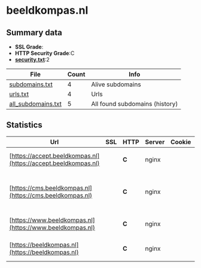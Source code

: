 

# beeldkompas.nl
## Summary data


 - **SSL Grade**:
 - **HTTP Security Grade**:C
 - **[security.txt](https://www.digitaleoverheid.nl/nieuws/standaard-security-txt-nu-verplicht-voor-overheid/)**:2


| File       | Count | Info |
|------------|-------|------|
|[subdomains.txt](/data/beeldkompas.nl/subdomains.txt)|4|Alive subdomains|
|[urls.txt](/data/beeldkompas.nl/urls.txt)|4|Urls|
|[all_subdomains.txt](/data/beeldkompas.nl/all_subdomains.txt)|5|All found subdomains (history)|


## Statistics


| Url | SSL | HTTP | Server | Cookie | HSTS | CORS | CTO | CSP | XFO | XXP | RP |FP| Tech |Title |
|--------|-------|-------|------|------|------|------|------|------|------|------|------|------|------|------|
|[https://accept.beeldkompas.nl](https://accept.beeldkompas.nl)| | **C**|nginx| |:white_check_mark: | | | | | | :white_check_mark: | |HSTS Nginx Plesk|Beeldkompas|
|[https://cms.beeldkompas.nl](https://cms.beeldkompas.nl)| | **C**|nginx| |:white_check_mark: | | | | | | :white_check_mark: | |HSTS MySQL Nginx PHP:7.2.34 WordPress||
|[https://www.beeldkompas.nl](https://www.beeldkompas.nl)| | **C**|nginx| |:white_check_mark: | | | | | | :white_check_mark: | |HSTS Nginx Plesk|Beeldkompas|
|[https://beeldkompas.nl](https://beeldkompas.nl)| | **C**|nginx| |:white_check_mark: | | | | | | :white_check_mark: | |HSTS Nginx Plesk|301 Moved Perman...|

